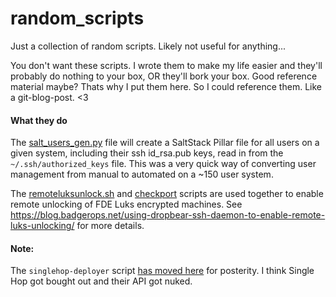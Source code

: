 # random_scripts


Just a collection of random scripts. Likely not useful for anything... 

You don't want these scripts. I wrote them to make my life easier and they'll probably do nothing to your box, OR
they'll bork your box. Good reference material maybe? Thats why I put them here. So I could reference them. Like a git-blog-post. <3

#### What they do


The [salt_users_gen.py](./salt_users_gen.py) file will create a SaltStack Pillar file for all users on a given system, including their ssh id_rsa.pub keys, read in from the `~/.ssh/authorized_keys` file. This was a very quick way of converting user management from manual to automated on a ~150 user system.


The [remoteluksunlock.sh](./remoteluksunlock.sh) and [checkport](./checkport) scripts are used together to enable remote unlocking of FDE Luks encrypted machines. See https://blog.badgerops.net/using-dropbear-ssh-daemon-to-enable-remote-luks-unlocking/ for more details.


#### Note:

The `singlehop-deployer` script [has moved here](https://github.com/BadgerOps/singlehop-deployer) for posterity. I think Single Hop got bought out and their API got nuked.